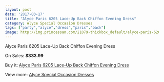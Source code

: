 ```yaml
---
layout: post
date: '2017-03-17'
title: "Alyce Paris 6205 Lace-Up Back Chiffon Evening Dress"
category: Alyce Special Occasion Dresses
tags: ["party","alyce","dress","paris","back"]
image: http://img.princessan.com/21079-thickbox_default/alyce-paris-6205-lace-up-back-chiffon-evening-dress.jpg
---
```

Alyce Paris 6205 Lace-Up Back Chiffon Evening Dress

On Sales: **$333.99**
<a href="https://www.princessan.com/en/9533-alyce-paris-6205-lace-up-back-chiffon-evening-dress.html"><amp-img layout="responsive" width="600" height="600" src="//img.princessan.com/21079-thickbox_default/alyce-paris-6205-lace-up-back-chiffon-evening-dress.jpg" alt="Alyce Paris 6205 Lace-Up Back Chiffon Evening Dress 0" /></a>

Buy it: [Alyce Paris 6205 Lace-Up Back Chiffon Evening Dress](https://www.princessan.com/en/9533-alyce-paris-6205-lace-up-back-chiffon-evening-dress.html "Alyce Paris 6205 Lace-Up Back Chiffon Evening Dress")

View more: [Alyce Special Occasion Dresses](https://www.princessan.com/en/77- "Alyce Special Occasion Dresses")